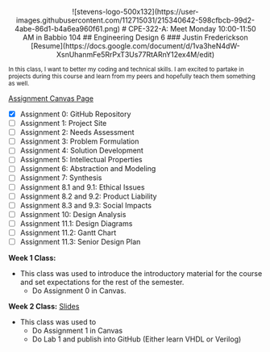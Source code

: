 <p align="middle">
![stevens-logo-500x132](https://user-images.githubusercontent.com/112715031/215340642-598cfbcb-99d2-4abe-86d1-b4a6ea960f61.png)
# CPE-322-A: Meet Monday 10:00-11:50 AM in Babbio 104
## Engineering Design 6
### Justin Frederickson
[Resume](https://docs.google.com/document/d/1va3heN4dW-XsnUhanmFe5RrPxT3Us77RtARnY12ex4M/edit)

<sub>In this class, I want to better my coding and technical skills. I am excited to partake in projects during this course and learn from my peers and hopefully teach them something as well.</sub>

[Assignment Canvas Page](https://sit.instructure.com/courses/64902/assignments)
- [x] Assignment 0: GitHub Repository 
- [ ] Assignment 1: Project Site
- [ ] Assignment 2: Needs Assessment
- [ ] Assignment 3: Problem Formulation
- [ ] Assignment 4: Solution Development
- [ ] Assignment 5: Intellectual Properties
- [ ] Assignment 6: Abstraction and Modeling
- [ ] Assignment 7: Synthesis
- [ ] Assignment 8.1 and 9.1: Ethical Issues
- [ ] Assignment 8.2 and 9.2: Product Liability
- [ ] Assignment 8.3 and 9.3: Social Impacts
- [ ] Assignment 10: Design Analysis
- [ ] Assignment 11.1: Design Diagrams
- [ ] Assignment 11.2: Gantt Chart
- [ ] Assignment 11.3: Senior Design Plan

**Week 1 Class:**
- This class was used to introduce the introductory material for the course and set expectations for the rest of the semester.
  - Do Assignment 0 in Canvas.

**Week 2 Class:**
[Slides](https://docs.google.com/presentation/d/1Uh1TXoYzjnceXi6R4fjWkOPfbCHY4uNWmRdT_rICJ2c/edit#slide=id.p4)
- This class was used to
  - Do Assignment 1 in Canvas
  - Do Lab 1 and publish into GitHub (Either learn VHDL or Verilog)
